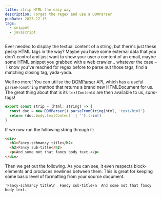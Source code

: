 ```yaml
---
title: strip HTML the easy way
description: Forget the regex and use a DOMParser
pubDate: 2023-12-15
tags:
  - snippet
  - javascript
---
```


Ever needed to display the textual content of a string, but there's just these pesky
HTML tags in the way? Maybe you have some external data that you don't control
and just want to show your user a content of an email, maybe some HTML snippet you grabbed with a
web crawler... whatever the case – I know you've reached for regex before to parse out
those tags, find a matching closing tag, yada-yada.

Well no more! You can utilise the [DOMParser]() API, which has a useful `parseFromString` method that returns a brand new HTMLDocument for us. The great thing about that is its `textContent`s are
then available to us, *sans*-tags!

```js
export const strip = (html: string) => {
  const doc = new DOMParser().parseFromString(html, 'text/html')
  return (doc.body.textContent || '').trim()
}
```

If we now run the following string through it:

```html
<div>
  <h1>Fancy-schmancy title</h2>
  <h2>Fancy sub-title</h2>
  <p>And some not that fancy body text.</p>
</div>
```

Then we get out the following. As you can see, it even respects block-elements and produces newlines between them. This is great for keeping some basic level of formatting from your source
document.

```
'Fancy-schmancy title\n  Fancy sub-title\n  And some not that fancy body text.'
```